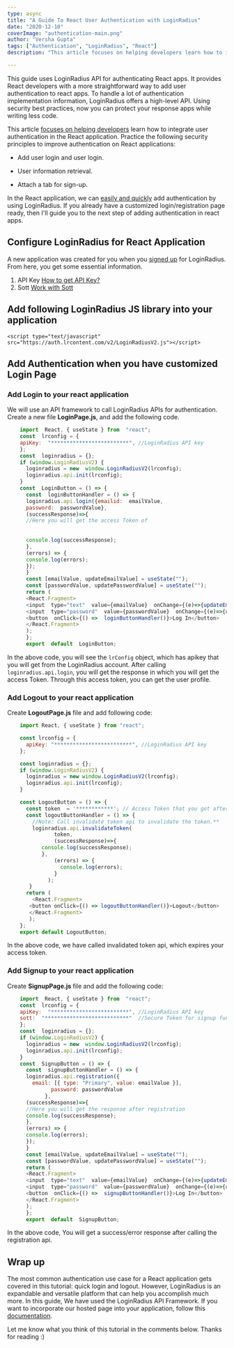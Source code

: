 ```yaml
---
type: async
title: "A Guide To React User Authentication with LoginRadius"
date: "2020-12-10"
coverImage: "authentication-main.png"
author: "Versha Gupta"
tags: ["Authentication", "LoginRadius", "React"]
description: "This article focuses on helping developers learn how to integrate user authentication in React applications and determine the basic principles of authentication with React."

---
```


This guide uses LoginRadius API for authenticating React apps. It provides React developers with a more straightforward way to add user authentication to react apps. To handle a lot of authentication implementation information, LoginRadius offers a high-level API. Using security best practices, now you can protect your response apps while writing less code.

This article [focuses on helping developers](/react-hooks-guide/) learn how to integrate user authentication in the React application. Practice the following security principles to improve authentication on React applications:

- Add user login and user login.

- User information retrieval.

- Attach a tab for sign-up.

In the React application, we can [easily and quickly](/react-context-api/) add authentication by using LoginRadius. If you already have a customized login/registration page ready, then I'll guide you to the next step of adding authentication in react apps.

## Configure LoginRadius for React Application

A new application was created for you when you [signed up](https://accounts.loginradius.com/auth.aspx?action=register&return_url=https://dashboard.loginradius.com/login) for LoginRadius. From here, you get some essential information.

1. API Key  [How to get API Key?](https://www.loginradius.com/docs/developer/faq/api-credentials/)
2. Sott  [Work with Sott](https://www.loginradius.com/docs/developer/howto/work-with-sott/)

## Add following LoginRadius JS library into your application

    <script type="text/javascript" src="https://auth.lrcontent.com/v2/LoginRadiusV2.js"></script>

## Add Authentication when you have customized Login Page

### Add Login to your react application

We will use an API framework to call LoginRadius APIs for authentication.  Create a new file **LoginPage.js**, and add the following code.
```javascript
    import  React, { useState } from  "react";
    const  lrconfig = {
    apiKey:  "*************************", //LoginRadius API key
    };
    const  loginradius = {};
    if (window.LoginRadiusV2) {
      loginradius = new  window.LoginRadiusV2(lrconfig);
      loginradius.api.init(lrconfig);
    }
    const  LoginButton = () => {
      const  loginButtonHandler = () => {
      loginradius.api.login({emailid:  emailValue,
      password:  passwordValue},
      (successResponse)=>{
      //Here you will get the access Token of 
      
      
      console.log(successResponse);
      },
      (errors) => {
      console.log(errors);
      });
      }
      const [emailValue, updateEmailValue] = useState("");
      const [passwordValue, updatePasswordValue] = useState("");
      return (
      <React.Fragment>
      <input  type="text"  value={emailValue}  onChange={(e)=>{updateEmailValue(e.target.value)}}  placeholder={"email"}/>
      <input  type="password"  value={passwordValue}  onChange={(e)=>{updatePasswordValue(e.target.value)}}  placeholder={"Password"}  />
      <button  onClick={() =>  loginButtonHandler()}>Log In</button>
      </React.Fragment>
      );
      };
      export  default  LoginButton;
```
In the above code, you will see the `lrConfig` object, which has apikey that you will get from the LoginRadius account. After calling `loginradius.api.login`, you will get the response in which you will get the access Token. Through this access token, you can get the user profile.

### Add Logout to your react application
Create **LogoutPage.js** file and add following code:

```javascript
    import React, { useState } from "react";

    const lrconfig = {
      apiKey: "*************************", //LoginRadius API key
    };

    const loginradius = {};
    if (window.LoginRadiusV2) {
      loginradius = new window.LoginRadiusV2(lrconfig);
      loginradius.api.init(lrconfig);
    }

    const LogoutButton = () => {
      const token  = '************'; // Access Token that you got after login
      const logoutButtonHandler = () => {
        //Note: Call invalidate token api to invalidate the token.**
        loginradius.api.invalidateToken(
               token,
               (successResponse)=>{
           console.log(successResponse);
           },
               (errors) => {
                 console.log(errors);
               }
             );
       }
      return (
        <React.Fragment>
       <button onClick={() => logoutButtonHandler()}>Logout</button>
       </React.Fragment>
       );
    };
    export default LogoutButton;
```
In the above code, we have called invalidated token api, which expires your access token.


### Add Signup to your react application

Create **SignupPage.js** file and add the following code:
```javascript
    import  React, { useState } from  "react";
    const  lrconfig = {
    apiKey:  "*************************", //LoginRadius API key
    sott:  "***************************"  //Secure Token for signup functionality
    };
    const  loginradius = {};
    if (window.LoginRadiusV2) {
      loginradius = new  window.LoginRadiusV2(lrconfig);
      loginradius.api.init(lrconfig);
    }
    const  SignupButton = () => {
      const  signupButtonHandler = () => {
      loginradius.api.registration({
        email: [{ type: "Primary", value: emailValue }],
              password: passwordValue
            },
      (successResponse)=>{
      //Here you will get the response after registration
      console.log(successResponse);
      },
      (errors) => {
      console.log(errors);
      });
      }
      const [emailValue, updateEmailValue] = useState("");
      const [passwordValue, updatePasswordValue] = useState("");
      return (
      <React.Fragment>
      <input  type="text"  value={emailValue}  onChange={(e)=>{updateEmailValue(e.target.value)}}  placeholder={"email"}/>
      <input  type="password"  value={passwordValue}  onChange={(e)=>{updatePasswordValue(e.target.value)}}  placeholder={"Password"}  />
      <button  onClick={() =>  signupButtonHandler()}>Log In</button>
      </React.Fragment>
      );
      };
      export  default  SignupButton;
  ```

In the above code, You will get a success/error response after calling the registration api.

## Wrap up

The most common authentication use case for a React application gets covered in this tutorial: quick login and logout. However, LoginRadius is an expandable and versatile platform that can help you accomplish much more. In this guide, We have used the LoginRadius API Framework. If you want to incorporate our hosted page into your application, follow this [documentation](https://www.loginradius.com/docs/developer/howto/authentication-theme/).

Let me know what you think of this tutorial in the comments below. Thanks for reading :)
